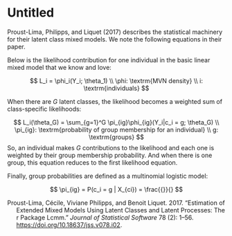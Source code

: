 Untitled
================

Proust-Lima, Philipps, and Liquet (2017) describes the statistical
machinery for their latent class mixed models. We note the following
equations in their paper.

Below is the likelihood contribution for one individual in the basic
linear mixed model that we know and love:

$$
L_i = \phi_i(Y_i; \theta_1) \\
\phi: \textrm{MVN density} \\
i: \textrm{individuals}
$$

When there are $G$ latent classes, the likelihood becomes a weighted sum
of class-specific likelihoods:

$$
L_i(\theta_G) = \sum_{g=1}^G \pi_{ig}\phi_{ig}(Y_i|c_i = g; \theta_G) \\
\pi_{ig}: \textrm{probability of group membership for an individual} \\
g: \textrm{groups}
$$ So, an individual makes $G$ contributions to the likelihood and each
one is weighted by their group membership probability. And when there is
one group, this equation reduces to the first likelihood equation.

Finally, group probabilities are defined as a multinomial logistic
model:

$$
\pi_{ig} = P(c_i = g | X_{ci}) = \frac{{}}{}
$$

<div id="refs" class="references csl-bib-body hanging-indent">

<div id="ref-JSSv078i02" class="csl-entry">

Proust-Lima, Cécile, Viviane Philipps, and Benoit Liquet. 2017.
“Estimation of Extended Mixed Models Using Latent Classes and Latent
Processes: The r Package Lcmm.” *Journal of Statistical Software* 78
(2): 1–56. <https://doi.org/10.18637/jss.v078.i02>.

</div>

</div>
